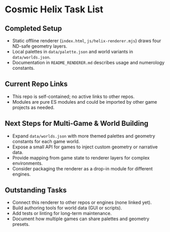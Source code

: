 # Cosmic Helix Task List

## Completed Setup
- Static offline renderer (`index.html`, `js/helix-renderer.mjs`) draws four ND-safe geometry layers.
- Local palettes in `data/palette.json` and world variants in `data/worlds.json`.
- Documentation in `README_RENDERER.md` describes usage and numerology constants.

## Current Repo Links
- This repo is self-contained; no active links to other repos.
- Modules are pure ES modules and could be imported by other game projects as needed.

## Next Steps for Multi-Game & World Building
- Expand `data/worlds.json` with more themed palettes and geometry constants for each game world.
- Expose a small API for games to inject custom geometry or narrative data.
- Provide mapping from game state to renderer layers for complex environments.
- Consider packaging the renderer as a drop-in module for different engines.

## Outstanding Tasks
- Connect this renderer to other repos or engines (none linked yet).
- Build authoring tools for world data (GUI or scripts).
- Add tests or linting for long-term maintenance.
- Document how multiple games can share palettes and geometry presets.
